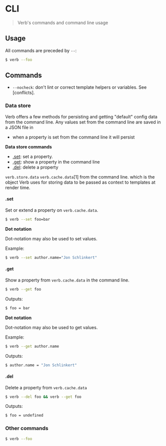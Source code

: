 # CLI

> Verb's commands and command line usage

## Usage

All commands are preceded by `--`:

```bash
$ verb --foo
```

## Commands

- `--nocheck`: don't lint or correct template helpers or variables. See [conflicts].

### Data store

Verb offers a few methods for persisting and getting "default" config data from the command line. Any values set from the command line are saved in a JSON file in

- when a property is set from the command line it will persist 

**Data store commands**

- [.set](#-set): set a property.
- [.get](#-get): show a property in the command line
- [.del](#-del): delete a property

`verb.store.data` `verb.cache.data`[1] from the command line.  which is the object Verb uses for storing data to be passed as context to templates at render time.

#### .set

Set or extend a property on `verb.cache.data`.

```bash
$ verb --set foo=bar
```

**Dot notation**

Dot-notation may also be used to set values. 

Example:

```bash
$ verb --set author.name="Jon Schlinkert"
```

#### .get

Show a property from `verb.cache.data` in the command line.

```bash
$ verb --get foo
```

Outputs:

```bash
$ foo = bar
```

**Dot notation**

Dot-notation may also be used to get values. 

Example:

```bash
$ verb --get author.name
```

Outputs:

```bash
$ author.name = "Jon Schlinkert"
```

#### .del

Delete a property from `verb.cache.data`

```bash
$ verb --del foo && verb --get foo
```
Outputs:

```bash
$ foo = undefined
```

### Other commands

```bash
$ verb --foo
```
